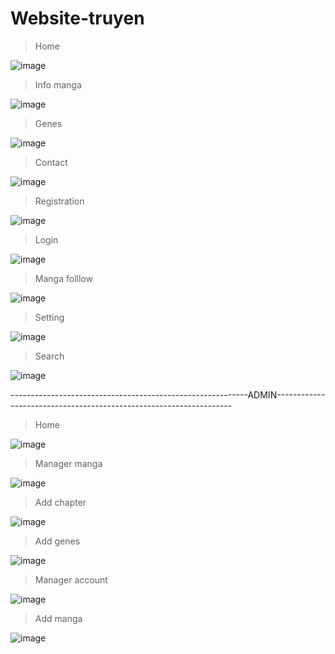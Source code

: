# Website-truyen

> Home

![image](https://user-images.githubusercontent.com/62389408/152378070-b0154606-c3d4-4b8e-8155-2a6c95148690.png)

> Info manga

![image](https://user-images.githubusercontent.com/62389408/152378117-d28add93-948d-415a-88d6-83765e7c3e17.png)

> Genes

![image](https://user-images.githubusercontent.com/62389408/152378131-454a4a41-478c-4dbc-a500-8bc63d127953.png)

> Contact

![image](https://user-images.githubusercontent.com/62389408/152378145-7b7fdbfa-a84b-41af-bbb0-5e376be8455f.png)

> Registration

![image](https://user-images.githubusercontent.com/62389408/152378157-88700658-e276-4637-9b9f-88fccccf1ccb.png)
 

> Login

![image](https://user-images.githubusercontent.com/62389408/152378676-59e43796-da75-427a-a606-ca7a4b25a061.png)

> Manga folllow

![image](https://user-images.githubusercontent.com/62389408/152378766-8f0fc9cd-0729-44c0-a028-5f4791dacdcf.png)

> Setting

![image](https://user-images.githubusercontent.com/62389408/152378780-1ef6d10d-102b-41f7-aaba-b9b3d2a0ef85.png)

> Search

![image](https://user-images.githubusercontent.com/62389408/152378854-89d294f1-ba72-4e3b-b81d-899bf3e90b9b.png)

-----------------------------------------------------------ADMIN-------------------------------------------------------------------
>Home

![image](https://user-images.githubusercontent.com/62389408/152378931-6bd94854-7758-4aa2-b104-22c389000253.png)

> Manager manga

![image](https://user-images.githubusercontent.com/62389408/152378969-59e50a8c-95a3-46bf-8a6d-77733a6f0bb9.png)


> Add chapter

![image](https://user-images.githubusercontent.com/62389408/152379194-5e8f61e0-f08f-4e16-9df2-b7d99ede7b40.png)

> Add genes

![image](https://user-images.githubusercontent.com/62389408/152379265-06b9d507-4a31-4c21-a718-262cbffa3c72.png)

> Manager account

![image](https://user-images.githubusercontent.com/62389408/152379378-ed2c921f-629a-400c-806c-b004279bbc0b.png)

> Add manga

![image](https://user-images.githubusercontent.com/62389408/152379418-39aa8638-bdd1-43a7-9edf-88ee3a2ba2a3.png)



